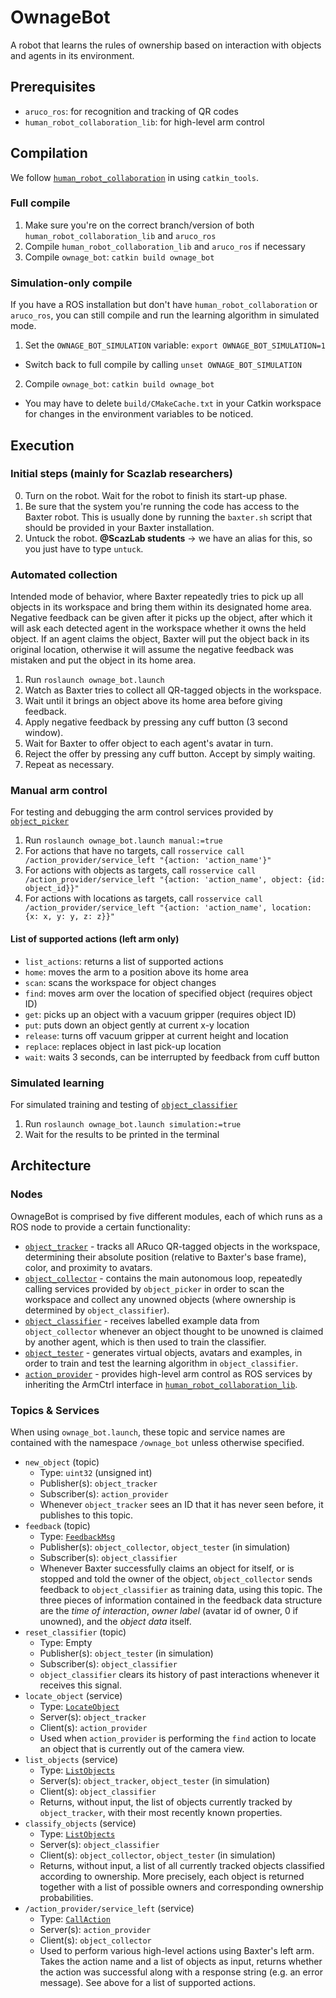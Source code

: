 # OwnageBot
A robot that learns the rules of ownership based on interaction with objects and agents in its environment.
## Prerequisites

* `aruco_ros`: for recognition and tracking of QR codes
* `human_robot_collaboration_lib`: for high-level arm control

## Compilation

We follow [`human_robot_collaboration`](https://github.com/ScazLab/human_robot_collaboration) in using `catkin_tools`.

### Full compile

1. Make sure you're on the correct branch/version of both `human_robot_collaboration_lib` and `aruco_ros`
2. Compile `human_robot_collaboration_lib` and `aruco_ros` if necessary
3. Compile `ownage_bot`: `catkin build ownage_bot`

### Simulation-only compile

If you have a ROS installation but don't have `human_robot_collaboration` or `aruco_ros`, you can still compile and run the learning algorithm in
simulated mode.

1. Set the `OWNAGE_BOT_SIMULATION` variable: `export OWNAGE_BOT_SIMULATION=1`
  * Switch back to full compile by calling `unset OWNAGE_BOT_SIMULATION`
2. Compile `ownage_bot`: `catkin build ownage_bot`
  * You may have to delete `build/CMakeCache.txt` in your Catkin workspace for changes in the environment variables to be noticed.

## Execution

### Initial steps (mainly for Scazlab researchers)

0. Turn on the robot. Wait for the robot to finish its start-up phase.
1. Be sure that the system you're running the code has access to the Baxter robot. This is usually done by running the `baxter.sh` script that should be provided in your Baxter installation.
2. Untuck the robot. **@ScazLab students** → we have an alias for this, so you just have to type `untuck`.

### Automated collection

Intended mode of behavior, where Baxter repeatedly tries to pick up all objects in its workspace and bring them within its designated home area. Negative feedback can be given after it picks up the object, after which it will ask each detected agent in the workspace whether it owns the held object. If an agent claims the object, Baxter will put the object back in its original location, otherwise it will assume the negative feedback was mistaken and put the object in its home area.

1. Run `roslaunch ownage_bot.launch`
2. Watch as Baxter tries to collect all QR-tagged objects in the workspace.
3. Wait until it brings an object above its home area before giving feedback.
4. Apply negative feedback by pressing any cuff button (3 second window).
5. Wait for Baxter to offer object to each agent's avatar in turn.
6. Reject the offer by pressing any cuff button. Accept by simply waiting.
7. Repeat as necessary.

### Manual arm control

For testing and debugging the arm control services provided by [`object_picker`](https://github.com/OwnageBot/ownage_bot/tree/master/src/object_picker)

1. Run `roslaunch ownage_bot.launch manual:=true`
2. For actions that have no targets, call `rosservice call /action_provider/service_left "{action: 'action_name'}"`
3. For actions with objects as targets, call `rosservice call /action_provider/service_left "{action: 'action_name', object: {id: object_id}}"`
4. For actions with locations as targets, call `rosservice call /action_provider/service_left "{action: 'action_name', location: {x: x, y: y, z: z}}"`

#### List of supported actions (left arm only)

* `list_actions`: returns a list of supported actions
* `home`: moves the arm to a position above its home area
* `scan`: scans the workspace for object changes
* `find`: moves arm over the location of specified object (requires object ID)
* `get`: picks up an object with a vacuum gripper (requires object ID)
* `put`: puts down an object gently at current x-y location
* `release`: turns off vacuum gripper at current height and location
* `replace`: replaces object in last pick-up location
* `wait`: waits 3 seconds, can be interrupted by feedback from cuff button

### Simulated learning

For simulated training and testing of [`object_classifier`](https://github.com/OwnageBot/ownage_bot/tree/master/src/object_classifier)

1. Run `roslaunch ownage_bot.launch simulation:=true`
2. Wait for the results to be printed in the terminal

## Architecture

### Nodes

OwnageBot is comprised by five different modules, each of which runs as a ROS node to provide a certain functionality:

* [`object_tracker`](https://github.com/OwnageBot/ownage_bot/tree/master/nodes/object_tracker.py) - tracks all ARuco QR-tagged objects in the workspace, determining their absolute position (relative to Baxter's base frame), color, and proximity to avatars.
* [`object_collector`](https://github.com/OwnageBot/ownage_bot/tree/master/nodes/object_collector.py) - contains the main autonomous loop, repeatedly calling services provided by `object_picker` in order to scan the workspace and collect any unowned objects (where ownership is determined by `object_classifier`).
* [`object_classifier`](https://github.com/OwnageBot/ownage_bot/tree/master/nodes/object_classifier.py) - receives labelled example data from `object_collector` whenever an object thought to be unowned is claimed by another agent, which is then used to train the classifier.
* [`object_tester`](https://github.com/OwnageBot/ownage_bot/tree/master/nodes/object_tester.py) - generates virtual objects, avatars and examples, in order to train and test the learning algorithm in `object_classifier`.
* [`action_provider`](https://github.com/OwnageBot/ownage_bot/tree/master/src/action_provider) - provides high-level arm control as ROS services by inheriting the ArmCtrl interface in [`human_robot_collaboration_lib`](https://github.com/ScazLab/human_robot_collaboration/tree/master/human_robot_collaboration_lib).

### Topics & Services

When using `ownage_bot.launch`, these topic and service names are contained with the namespace `/ownage_bot` unless otherwise specified.

* `new_object` (topic)
  * Type: `uint32` (unsigned int)
  * Publisher(s): `object_tracker`
  * Subscriber(s): `action_provider`
  * Whenever `object_tracker` sees an ID that it has never seen before, it publishes to this topic.
* `feedback` (topic)
  * Type: [`FeedbackMsg`](https://github.com/OwnageBot/ownage_bot/blob/master/msg/FeedbackMsg.msg)
  * Publisher(s): `object_collector`, `object_tester` (in simulation)
  * Subscriber(s): `object_classifier`
  * Whenever Baxter successfully claims an object for itself, or is stopped and told the owner of the object, `object_collector` sends feedback to `object_classifier` as training data, using this topic. The three pieces of information contained in the feedback data structure are the *time of interaction*, *owner label* (avatar id of owner, 0 if unowned), and the *object data* itself.
* `reset_classifier` (topic)
  * Type: Empty
  * Publisher(s): `object_tester` (in simulation)
  * Subscriber(s): `object_classifier`
  * `object_classifier` clears its history of past interactions whenever it receives this signal.
* `locate_object` (service)
  * Type: [`LocateObject`](https://github.com/OwnageBot/ownage_bot/blob/master/srv/LocateObject.srv)
  * Server(s): `object_tracker`
  * Client(s): `action_provider`
  * Used when `action_provider` is performing the `find` action to locate an object that is currently out of the camera view.
* `list_objects` (service)
  * Type: [`ListObjects`](https://github.com/OwnageBot/ownage_bot/blob/master/srv/ListObjects.srv)
  * Server(s): `object_tracker`, `object_tester` (in simulation)
  * Client(s): `object_classifier`
  * Returns, without input, the list of objects currently tracked by `object_tracker`, with their most recently known properties.
* `classify_objects` (service)
  * Type: [`ListObjects`](https://github.com/OwnageBot/ownage_bot/blob/master/srv/ListObjects.srv)
  * Server(s): `object_classifier`
  * Client(s): `object_collector`, `object_tester` (in simulation)
  * Returns, without input, a list of all currently tracked objects classified according to ownership. More precisely, each object is returned together with a list of possible owners and corresponding ownership probabilities.
* `/action_provider/service_left` (service)
  * Type: [`CallAction`](https://github.com/OwnageBot/ownage_bot/blob/master/srv/CallAction.srv)
  * Server(s): `action_provider`
  * Client(s): `object_collector`
  * Used to perform various high-level actions using Baxter's left arm. Takes the action name and a list of objects as input, returns whether the action was successful along with a response string (e.g. an error message). See above for a list of supported actions.
